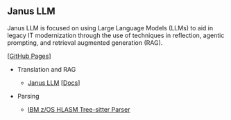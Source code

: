 ## Janus LLM

Janus LLM is focused on using Large Language Models (LLMs) to aid in legacy IT modernization through the use of techniques in reflection, agentic prompting, and retrieval augmented generation (RAG).

[[GitHub Pages](https://janus-llm.github.io/janus-llm)]

* Translation and RAG
  - [Janus LLM](https://github.com/janus-llm/janus-llm) [[Docs](https://janus-llm.github.io/janus-llm)]

* Parsing
  - [IBM z/OS HLASM Tree-sitter Parser](https://github.com/janus-llm/tree-sitter-ibmhlasm)
